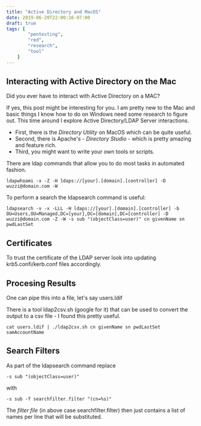 ```yaml
---
title: "Active Directory and MacOS"
date: 2019-06-20T22:00:16-07:00
draft: true
tags: [
        "pentesting",
        "red",
        "research",
        "tool"
    ]
---
```



## Interacting with Active Directory on the Mac

Did you ever have to interact with Active Directory on a MAC? 

If yes, this post might be interesting for you. I am pretty new to the Mac and basic things I know how to do on Windows need some research to figure out. This time around I explore Active Directory/LDAP Server interactions.

* First, there is the *Directory Utility* on MacOS which can be quite useful.
* Second, there is Apache's - *Directory Studio* - which is pretty amazing and feature rich.
* Third, you might want to write your own tools or scripts. 


There are ldap commands that allow you to do most tasks in automated fashion.

    ldapwhoami -x -Z -H ldaps://[your].[domain].[controller] -D wuzzi@domain.com -W

To perform a search the ldapsearch command is useful:

    ldapsearch -v -x -LLL -H ldaps://[your].[domain].[controller] -b OU=Users,OU=Managed,DC=[your],DC=[domain],DC=[controller] -D wuzzi@domain.com -Z -W -s sub "(objectClass=user)" cn givenName sn pwdLastSet

## Certificates
To trust the certificate of the LDAP server look into updating krb5.confi/kerb.conf files accordingly.

## Procesing Results
One can pipe this into a file, let's say users.ldif

There is a tool ldap2csv.sh (google for it) that can be used to convert the output to a csv file - I found this pretty useful.

    cat users.ldif | ./ldap2csv.sh cn givenName sn pwdLastSet samAccountName

## Search Filters

As part of the ldapsearch command replace 

    -s sub "(objectClass=user)"

with
    
    -s sub -f searchfilter.filter "(cn=%s)"
 
The *filter file* (in above case searchfilter.filter)  then just contains a list of names per line that will be substituted.
